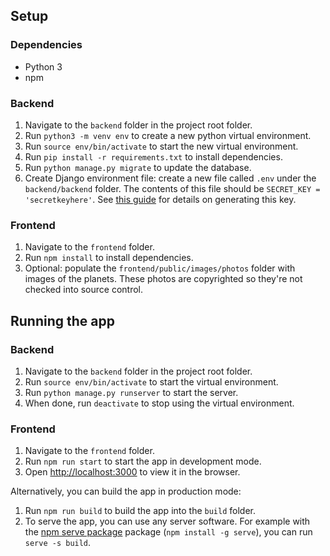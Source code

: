 ## Setup

### Dependencies

- Python 3
- npm

### Backend

1. Navigate to the `backend` folder in the project root folder.
1. Run `python3 -m venv env` to create a new python virtual environment.
1. Run `source env/bin/activate` to start the new virtual environment.
1. Run `pip install -r requirements.txt` to install dependencies.
1. Run `python manage.py migrate` to update the database.
1. Create Django environment file: create a new file called `.env` under the `backend/backend` folder. The contents of this file should be `SECRET_KEY = 'secretkeyhere'`. See [this guide](https://humberto.io/blog/tldr-generate-django-secret-key/) for details on generating this key.

### Frontend

1. Navigate to the `frontend` folder.
1. Run `npm install` to install dependencies.
1. Optional: populate the `frontend/public/images/photos` folder with images of the planets. These photos are copyrighted so they're not checked into source control.

## Running the app

### Backend

1. Navigate to the `backend` folder in the project root folder.
1. Run `source env/bin/activate` to start the virtual environment.
1. Run `python manage.py runserver` to start the server.
1. When done, run `deactivate` to stop using the virtual environment.

### Frontend

1. Navigate to the `frontend` folder.
1. Run `npm run start` to start the app in development mode.
1. Open [http://localhost:3000](http://localhost:3000) to view it in the browser.

Alternatively, you can build the app in production mode:

1. Run `npm run build` to build the app into the `build` folder.
2. To serve the app, you can use any server software. For example with the [npm serve package](https://www.npmjs.com/package/serve) package (`npm install -g serve`), you can run `serve -s build`.
